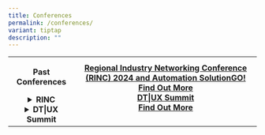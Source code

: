 ```yaml
---
title: Conferences
permalink: /conferences/
variant: tiptap
description: ""
---
```

<table style="minWidth: 50px">
<colgroup>
<col>
<col>
</colgroup>
<tbody>
<tr>
<th rowspan="1" colspan="1">
<p>Past Conferences</p>
<div data-type="detailGroup" class="isomer-accordion isomer-accordion-white">
<details class="isomer-details">
<summary>RINC</summary>
<div data-type="detailsContent" class="isomer-details-content">
<p><a href="https://www.sp.edu.sg/engineering-cluster/eee/alumni/alumni-newsletter/2021-eee-alumni-newsletters/rinc-2023-a-platform-for-industry-academia-synergy-and-global-collaborations-at-sp" rel="noopener nofollow" target="_blank">2023</a>
</p>
</div>
</details>
<details class="isomer-details">
<summary>DT|UX Summit</summary>
<div data-type="detailsContent" class="isomer-details-content">
<p><a href="https://www.sp.edu.sg/industry/events/past-events/Detail/dt-ux-summit-2023" rel="noopener nofollow" target="_blank">2023</a>
</p>
</div>
</details>
</div>
</th>
<th rowspan="1" colspan="1">
<div class="isomer-card-grid"><a rel="noopener noreferrer nofollow" href="https://www.sp.edu.sg/engineering-cluster/eee/rinc/24" class="isomer-card"><div class="isomer-card-body"><div class="isomer-card-title">Regional Industry Networking Conference (RINC) 2024 and Automation SolutionGO!</div><div class="isomer-card-link">Find Out More</div></div></a>
<a rel="noopener noreferrer nofollow" href="https://staffportal.sp.edu.sg/Pages/AnnouncementListDetail.aspx?ItemID=6185&amp;Source=https://staffportal.sp.edu.sg/Pages/AnnouncementList.aspx?cate=55&amp;from=&amp;to=&amp;fromedm=yes" class="isomer-card">
<div class="isomer-card-body">
<div class="isomer-card-title">DT|UX Summit</div>
<div class="isomer-card-link">Find Out More</div>
</div>
</a>
</div>
<p></p>
</th>
</tr>
</tbody>
</table>
<p></p>
<p></p>